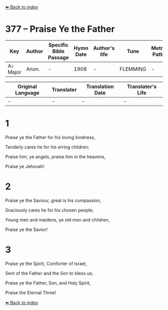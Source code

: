 [⬅️ Back to index](../README.md)

# 377 – Praise Ye the Father

Key | Author   | Specific Bible Passage     |Hymn Date |Author's life |Tune |Metrical Pattern   |Composer/Source
-- | --------- | ---------------------------|----------|--------------|-----|-------------------|-------------  
A♭ Major |Anon. |- |1908 |- |FLEMMING |- |F. Flemming

Original Language | Translater | Translation Date   | Translater's Life  
----------------- | --------- | --------------------|-------------     
\- |- |- |-




# 1

Praise ye the Father for his loving kindness,

Tenderly cares he for his erring children;

Praise him, ye angels, praise him in the heavens,

Praise ye Jehovah!



# 2

Praise ye the Saviour, great is his compassion,

Graciously cares he for his chosen people;

Young men and maidens, ye old men and children,

Praise ye the Savior!



# 3

Praise ye the Spirit, Comforter of Israel,

Sent of the Father and the Son to bless us;

Praise ye the Father, Son, and Holy Spirit,

Praise the Eternal Three!

[⬅️ Back to index](../README.md)
